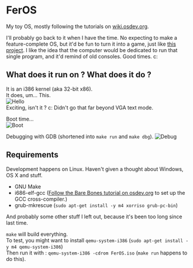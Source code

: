 # FerOS
My toy OS, mostly following the tutorials on [wiki.osdev.org](http://wiki.osdev.org).  
  
I'll probably go back to it when I have the time. No expecting to make a feature-complete OS, but it'd be fun to turn it into a game, just like [this project](https://github.com/Overv/MineAssemble). I like the idea that the computer would be dedicated to run that single program, and it'd remind of old consoles. Good times. c:

## What does it run on ? What does it do ?
It is an i386 kernel (aka 32-bit x86).  
It does, um... This.  
![Hello](https://dl.dropboxusercontent.com/u/76675545/feros/hello.png)  
Exciting, isn't it ? c: Didn't go that far beyond VGA text mode.  
  
Boot time...    
![Boot](https://dl.dropboxusercontent.com/u/76675545/feros/boot.png) 
  
Debugging with GDB (shortened into `make run` and `make dbg`).
![Debug](https://dl.dropboxusercontent.com/u/76675545/feros/dbg.png) 


## Requirements
Development happens on Linux. Haven't given a thought about Windows, OS X and stuff.
- GNU Make
- i686-elf-gcc ([Follow the Bare Bones tutorial on osdev.org](http://wiki.osdev.org/Bare_Bones) to set up the GCC cross-compiler.)
- grub-mkrescue (`sudo apt-get install -y m4 xorriso grub-pc-bin`)

And probably some other stuff I left out, because it's been too long since last time.

`make` will build everything.  
To test, you might want to install `qemu-system-i386` (`sudo apt-get install -y m4 qemu-system-i386`)  
Then run it with : `qemu-system-i386 -cdrom FerOS.iso` (`make run` happens to do this).
